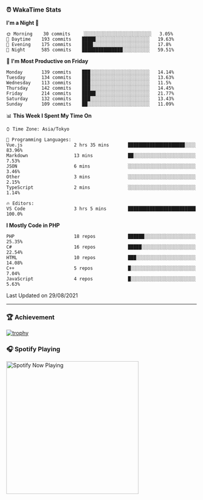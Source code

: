 ### ⏰ WakaTime Stats


<!--START_SECTION:waka-->
**I'm a Night 🦉** 

```text
🌞 Morning    30 commits     ░░░░░░░░░░░░░░░░░░░░░░░░░   3.05% 
🌆 Daytime    193 commits    █████░░░░░░░░░░░░░░░░░░░░   19.63% 
🌃 Evening    175 commits    ████░░░░░░░░░░░░░░░░░░░░░   17.8% 
🌙 Night      585 commits    ███████████████░░░░░░░░░░   59.51%

```
📅 **I'm Most Productive on Friday** 

```text
Monday       139 commits    ███░░░░░░░░░░░░░░░░░░░░░░   14.14% 
Tuesday      134 commits    ███░░░░░░░░░░░░░░░░░░░░░░   13.63% 
Wednesday    113 commits    ███░░░░░░░░░░░░░░░░░░░░░░   11.5% 
Thursday     142 commits    ███░░░░░░░░░░░░░░░░░░░░░░   14.45% 
Friday       214 commits    █████░░░░░░░░░░░░░░░░░░░░   21.77% 
Saturday     132 commits    ███░░░░░░░░░░░░░░░░░░░░░░   13.43% 
Sunday       109 commits    ██░░░░░░░░░░░░░░░░░░░░░░░   11.09%

```


📊 **This Week I Spent My Time On** 

```text
⌚︎ Time Zone: Asia/Tokyo

💬 Programming Languages: 
Vue.js                   2 hrs 35 mins       █████████████████████░░░░   83.96% 
Markdown                 13 mins             ██░░░░░░░░░░░░░░░░░░░░░░░   7.53% 
JSON                     6 mins              ░░░░░░░░░░░░░░░░░░░░░░░░░   3.46% 
Other                    3 mins              ░░░░░░░░░░░░░░░░░░░░░░░░░   2.15% 
TypeScript               2 mins              ░░░░░░░░░░░░░░░░░░░░░░░░░   1.14%

🔥 Editors: 
VS Code                  3 hrs 5 mins        █████████████████████████   100.0%

```

**I Mostly Code in PHP** 

```text
PHP                      18 repos            ██████░░░░░░░░░░░░░░░░░░░   25.35% 
C#                       16 repos            █████░░░░░░░░░░░░░░░░░░░░   22.54% 
HTML                     10 repos            ███░░░░░░░░░░░░░░░░░░░░░░   14.08% 
C++                      5 repos             █░░░░░░░░░░░░░░░░░░░░░░░░   7.04% 
JavaScript               4 repos             █░░░░░░░░░░░░░░░░░░░░░░░░   5.63%

```



 Last Updated on 29/08/2021
<!--END_SECTION:waka-->

---

### 🏆 Achievement

[![trophy](https://github-profile-trophy.vercel.app/?username=Slime-hatena&theme=flat&no-bg=true&no-frame=true&column=8)](https://github.com/ryo-ma/github-profile-trophy)

### 🎧 Spotify Playing

[<img src="https://spotify-now-playing-slime-hatena.vercel.app/api/spotify-playing" alt="Spotify Now Playing" width="350" />](https://open.spotify.com/user/slime_hatena)

<!--
**Slime-hatena/Slime-hatena** is a ✨ _special_ ✨ repository because its `README.md` (this file) appears on your GitHub profile.

Here are some ideas to get you started:

- 🔭 I’m currently working on ...
- 🌱 I’m currently learning ...
- 👯 I’m looking to collaborate on ...
- 🤔 I’m looking for help with ...
- 💬 Ask me about ...
- 📫 How to reach me: ...
- 😄 Pronouns: ...
- ⚡ Fun fact: ...
-->
